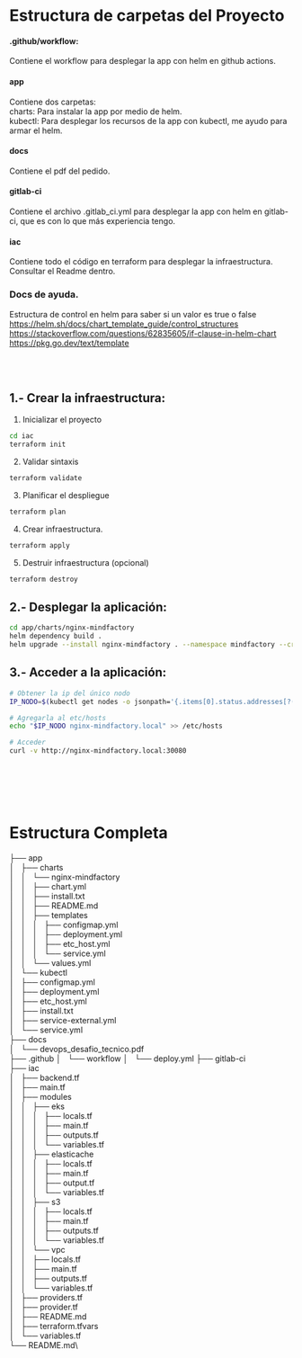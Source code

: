 # Estructura de carpetas del Proyecto
#### .github/workflow:
  Contiene el workflow para desplegar la app con helm en github actions.

#### app
  Contiene dos carpetas:\
    charts: Para instalar la app por medio de helm.\
    kubectl: Para desplegar los recursos de la app con kubectl, me ayudo para armar el helm.

#### docs
  Contiene el pdf del pedido.

#### gitlab-ci
  Contiene el archivo .gitlab_ci.yml para desplegar la app con helm en gitlab-ci, que es con lo que más experiencia tengo.

#### iac
  Contiene todo el código en terraform para desplegar la infraestructura.\
  Consultar el Readme dentro.


### Docs de ayuda.
Estructura de control en helm para saber si un valor es true o false \
https://helm.sh/docs/chart_template_guide/control_structures \
https://stackoverflow.com/questions/62835605/if-clause-in-helm-chart \
https://pkg.go.dev/text/template

<br/><br/>


## 1.- Crear la infraestructura:

1. Inicializar el proyecto
```bash
cd iac
terraform init
```

2. Validar sintaxis
```bash
terraform validate
```

3. Planificar el despliegue
```bash
terraform plan
```

4. Crear infraestructura.
```bash
terraform apply
```

5. Destruir infraestructura (opcional)
```bash
terraform destroy
```

## 2.- Desplegar la aplicación:

```bash
cd app/charts/nginx-mindfactory
helm dependency build .
helm upgrade --install nginx-mindfactory . --namespace mindfactory --create-namespace
```
## 3.- Acceder a la aplicación:

```bash
# Obtener la ip del único nodo
IP_NODO=$(kubectl get nodes -o jsonpath='{.items[0].status.addresses[?(@.type=="InternalIP")].address}')

# Agregarla al etc/hosts
echo "$IP_NODO nginx-mindfactory.local" >> /etc/hosts

# Acceder
curl -v http://nginx-mindfactory.local:30080
```

<br/><br/>
<br/><br/>

# Estructura Completa

├── app\
│   ├── charts\
│   │   └── nginx-mindfactory\
│   │       ├── chart.yml\
│   │       ├── install.txt\
│   │       ├── README.md\
│   │       ├── templates\
│   │       │   ├── configmap.yml\
│   │       │   ├── deployment.yml\
│   │       │   ├── etc_host.yml\
│   │       │   └── service.yml\
│   │       └── values.yml\
│   └── kubectl\
│       ├── configmap.yml\
│       ├── deployment.yml\
│       ├── etc_host.yml\
│       ├── install.txt\
│       ├── service-external.yml\
│       └── service.yml\
├── docs\
│   └── devops_desafio_tecnico.pdf\
├── .github
│   └── workflow
│       └── deploy.yml
├── gitlab-ci\
├── iac\
│   ├── backend.tf\
│   ├── main.tf\
│   ├── modules\
│   │   ├── eks\
│   │   │   ├── locals.tf\
│   │   │   ├── main.tf\
│   │   │   ├── outputs.tf\
│   │   │   └── variables.tf\
│   │   ├── elasticache\
│   │   │   ├── locals.tf\
│   │   │   ├── main.tf\
│   │   │   ├── output.tf\
│   │   │   └── variables.tf\
│   │   ├── s3\
│   │   │   ├── locals.tf\
│   │   │   ├── main.tf\
│   │   │   ├── outputs.tf\
│   │   │   └── variables.tf\
│   │   └── vpc\
│   │       ├── locals.tf\
│   │       ├── main.tf\
│   │       ├── outputs.tf\
│   │       └── variables.tf\
│   ├── providers.tf\
│   ├── provider.tf\
│   ├── README.md\
│   ├── terraform.tfvars\
│   └── variables.tf\
└── README.md\
